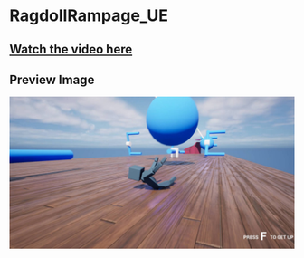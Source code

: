 # RagdollRampage_UE
 
## [Watch the video here](https://drive.google.com/file/d/11aq73sJLkSP2s9Gu2zhN9KuMmZU2jexN/view?usp=sharing)

## Preview Image
![Image Description](./Cover3.jpg)

